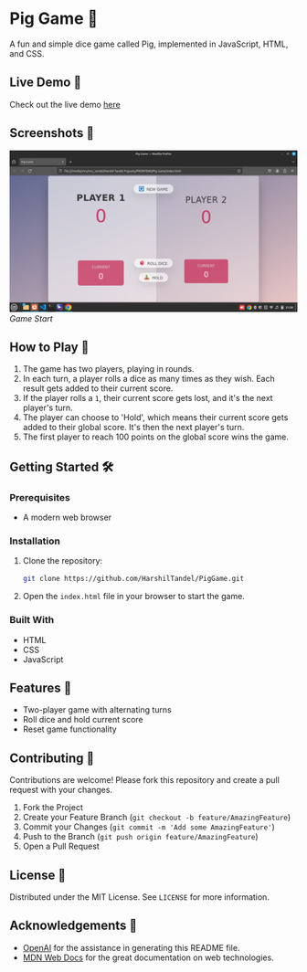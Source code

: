 # Pig Game 🎲

A fun and simple dice game called Pig, implemented in JavaScript, HTML, and CSS.

## Live Demo 🚀

Check out the live demo [here](https://example.com/pig-game-demo)

## Screenshots 📸

![Screenshot 1](Output.png)
*Game Start*


## How to Play 📜

1. The game has two players, playing in rounds.
2. In each turn, a player rolls a dice as many times as they wish. Each result gets added to their current score.
3. If the player rolls a `1`, their current score gets lost, and it's the next player's turn.
4. The player can choose to 'Hold', which means their current score gets added to their global score. It's then the next player's turn.
5. The first player to reach 100 points on the global score wins the game.

## Getting Started 🛠️

### Prerequisites

- A modern web browser

### Installation

1. Clone the repository:
    ```sh
    git clone https://github.com/HarshilTandel/PigGame.git
    ```
2. Open the `index.html` file in your browser to start the game.

### Built With

- HTML
- CSS
- JavaScript

## Features 🌟

- Two-player game with alternating turns
- Roll dice and hold current score
- Reset game functionality

## Contributing 🤝

Contributions are welcome! Please fork this repository and create a pull request with your changes.

1. Fork the Project
2. Create your Feature Branch (`git checkout -b feature/AmazingFeature`)
3. Commit your Changes (`git commit -m 'Add some AmazingFeature'`)
4. Push to the Branch (`git push origin feature/AmazingFeature`)
5. Open a Pull Request

## License 📄

Distributed under the MIT License. See `LICENSE` for more information.

## Acknowledgements 🙏

- [OpenAI](https://openai.com) for the assistance in generating this README file.
- [MDN Web Docs](https://developer.mozilla.org/) for the great documentation on web technologies.
